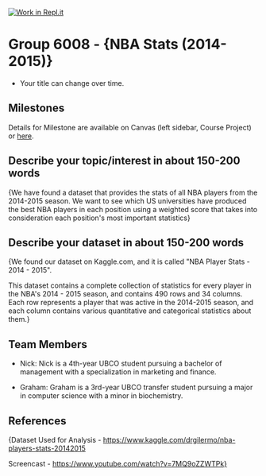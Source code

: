 [![Work in Repl.it](https://classroom.github.com/assets/work-in-replit-14baed9a392b3a25080506f3b7b6d57f295ec2978f6f33ec97e36a161684cbe9.svg)](https://classroom.github.com/online_ide?assignment_repo_id=311496&assignment_repo_type=GroupAssignmentRepo)

# Group 6008 - {NBA  Stats (2014-2015)}

- Your title can change over time.

## Milestones

Details for Milestone are available on Canvas (left sidebar, Course Project) or [here](https://firas.moosvi.com/courses/data301/project/milestone01.html).

## Describe your topic/interest in about 150-200 words

{We have found a dataset that provides the stats of all NBA players from the 2014-2015 season. We want to see which US universities have produced the best NBA players in each position using a weighted score that takes into consideration each position's most important statistics}

## Describe your dataset in about 150-200 words

{We found our dataset on Kaggle.com, and it is called "NBA Player Stats - 2014 - 2015".

This dataset contains a complete collection of statistics for every player in the NBA's 2014 - 2015 season, and contains 490 rows and 34 columns. Each row represents a player that was active in the 2014-2015 season, and each column contains various quantitative and categorical statistics about them.}

## Team Members

- Nick: Nick is a 4th-year UBCO student pursuing a bachelor of management with a specialization in marketing and finance.

- Graham: Graham is a 3rd-year UBCO transfer student pursuing a major in computer science with a minor in biochemistry.

## References

{Dataset Used for Analysis - https://www.kaggle.com/drgilermo/nba-players-stats-20142015

Screencast - https://www.youtube.com/watch?v=7MQ9oZZWTPk}
